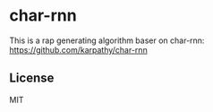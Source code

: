 
# char-rnn
This is a rap generating algorithm baser on char-rnn:  
https://github.com/karpathy/char-rnn

## License

MIT
